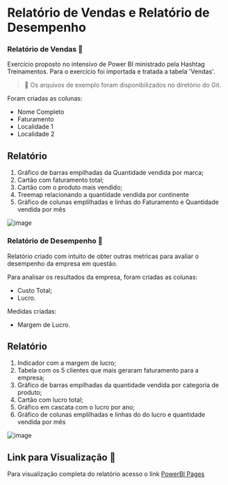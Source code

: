 # Relatório de Vendas e Relatório de Desempenho

### Relatório de Vendas :page_facing_up:

Exercício proposto no intensivo de Power BI ministrado pela Hashtag Treinamentos. 
Para o exercício foi importada e tratada a tabela 'Vendas'.
  > :pushpin: Os arquivos de exemplo foram disponibilizados no diretório do Git.

 Foram criadas as colunas:</br>
- Nome Completo
- Faturamento
- Localidade 1
- Localidade 2
<p>
  
## Relatório
  
1. Gráfico de barras empilhadas da Quantidade vendida por marca;
2. Cartão com faturamento total;
3. Cartão com o produto mais vendido;
4. Treemap relacionando a quantidade vendida por continente
5. Gráfico de colunas emplilhadas e linhas do Faturamento e Quantidade vendida por mês
  
![image](https://user-images.githubusercontent.com/104692744/170496290-d5e5e2ef-01e9-4bb0-91d3-b61acec0fcfa.png)

 ### Relatório de Desempenho :page_facing_up:

 Relatório criado com intuito de obter outras metricas para avaliar o desempenho da empresa em questão.


  Para analisar os resultados da empresa, foram criadas as colunas:</br>
- Custo Total;
- Lucro.

Medidas criadas:</br>
- Margem de Lucro.
<p>
  
## Relatório
  
1. Indicador com a margem de lucro;
2. Tabela com os 5 clientes que mais geraram faturamento para a empresa;
3. Gráfico de barras empilhadas da quantidade vendida por categoria de produto;
4. Cartão com lucro total;
5. Gráfico em cascata com o lucro por ano;
6. Gráfico de colunas emplilhadas e linhas do do lucro e quantidade vendida por mês
  
![image](https://user-images.githubusercontent.com/104692744/170498698-331a1b28-c9f1-447b-ac08-0bf3b19e0e1c.png)

  
## Link para Visualização :magnet:
  Para visualização completa do relatório acesso o link [PowerBI Pages](https://app.powerbi.com/view?r=eyJrIjoiMzZlNzkzMjUtMTVmMS00YmQxLTgxNWItM2ZkNmU4YTc5MjE4IiwidCI6ImNmNjk1NWZhLWYwZmEtNDVjYy1iZTEzLTE3ODQ2YTE4ZDViNiJ9&pageName=ReportSection)
